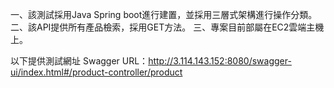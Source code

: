 一、該測試採用Java Spring boot進行建置，並採用三層式架構進行操作分類。
二、該API提供所有產品檢索，採用GET方法。
三、專案目前部屬在EC2雲端主機上。

以下提供測試網址
Swagger URL：http://3.114.143.152:8080/swagger-ui/index.html#/product-controller/product
